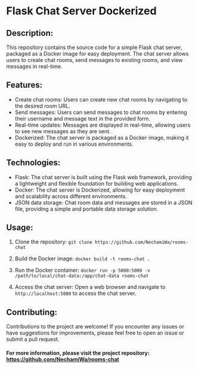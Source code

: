 # Flask Chat Server Dockerized

## Description:

This repository contains the source code for a simple Flask chat server, packaged as a Docker image for easy deployment. The chat server allows users to create chat rooms, send messages to existing rooms, and view messages in real-time.

## Features:
- Create chat rooms: Users can create new chat rooms by navigating to the desired room URL.
- Send messages: Users can send messages to chat rooms by entering their username and message text in the provided form.
- Real-time updates: Messages are displayed in real-time, allowing users to see new messages as they are sent.
- Dockerized: The chat server is packaged as a Docker image, making it easy to deploy and run in various environments.

## Technologies:
- Flask: The chat server is built using the Flask web framework, providing a lightweight and flexible foundation for building web applications.
- Docker: The chat server is Dockerized, allowing for easy deployment and scalability across different environments.
- JSON data storage: Chat room data and messages are stored in a JSON file, providing a simple and portable data storage solution.

## Usage:


1. Clone the repository: `git clone https://github.com/NechamiWa/rooms-chat`


2. Build the Docker image: `docker build -t rooms-chat .`


3. Run the Docker container: `docker run -p 5000:5000 -v /path/to/local/chat-data:/app/chat-data rooms-chat`


4. Access the chat server: Open a web browser and navigate to `http://localhost:5000` to access the chat server.

## Contributing:
Contributions to the project are welcome! If you encounter any issues or have suggestions for improvements, please feel free to open an issue or submit a pull request.

#### For more information, please visit the project repository: https://github.com/NechamiWa/rooms-chat
